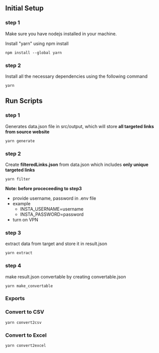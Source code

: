 ## **Initial Setup**
### **step 1**

Make sure you have nodejs installed in your machine.

Install "yarn" using npm install

`npm install --global yarn`

### **step 2**

Install all the necessary dependencies using the following command

`yarn`


## **Run Scripts**

### **step 1** 

Generates data.json file in src/output, which will store **all targeted links from source website**

`yarn generate`

### **step 2**

Create **filteredLinks.json** from data.json which includes **only unique targeted links**

`yarn filter`

**Note: before proceceeding to step3**
- provide username, password in .env file
- example 
  - INSTA_USERNAME=username
  - INSTA_PASSWORD=password
- turn on VPN
### **step 3**

extract data from target and store it in result.json

`yarn extract`

### **step 4**

make result.json convertable by creating convertable.json

`yarn make_convertable`

### Exports

### Convert to CSV
`yarn convert2csv`

### Convert to Excel
`yarn convert2excel`


